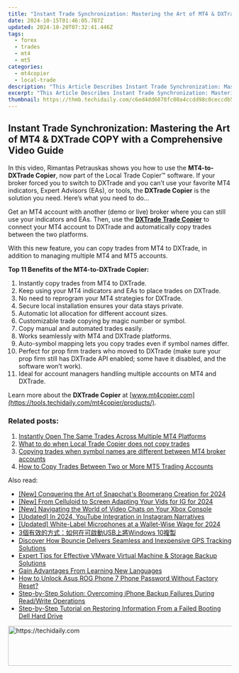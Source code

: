 ```yaml
---
title: "Instant Trade Synchronization: Mastering the Art of MT4 & DXTrade COPY with a Comprehensive Video Guide"
date: 2024-10-15T01:46:05.787Z
updated: 2024-10-20T07:32:41.446Z
tags:
  - forex
  - trades
  - mt4
  - mt5
categories:
  - mt4copier
  - local-trade
description: "This Article Describes Instant Trade Synchronization: Mastering the Art of MT4 & DXTrade COPY with a Comprehensive Video Guide"
excerpt: "This Article Describes Instant Trade Synchronization: Mastering the Art of MT4 & DXTrade COPY with a Comprehensive Video Guide"
thumbnail: https://thmb.techidaily.com/c6ed4dd6078fc00a4ccdd98c0ceccdb558ca50f259a821b95bf9be5b46566a3f.jpg
---
```


## Instant Trade Synchronization: Mastering the Art of MT4 & DXTrade COPY with a Comprehensive Video Guide

In this video, Rimantas Petrauskas shows you how to use the **MT4-to-DXTrade Copier**, now part of the Local Trade Copier™ software. If your broker forced you to switch to DXTrade and you can’t use your favorite MT4 indicators, Expert Advisors (EAs), or tools, the **DXTrade Copier** is the solution you need. Here’s what you need to do…

Get an MT4 account with another (demo or live) broker where you can still use your indicators and EAs. Then, use the [**DXTrade Trade Copier**](https://tools.techidaily.com/mt4copier/products/) to connect your MT4 account to DXTrade and automatically copy trades between the two platforms.

With this new feature, you can copy trades from MT4 to DXTrade, in addition to managing multiple MT4 and MT5 accounts.

**Top 11 Benefits of the MT4-to-DXTrade Copier:**

1. Instantly copy trades from MT4 to DXTrade.
2. Keep using your MT4 indicators and EAs to place trades on DXTrade.
3. No need to reprogram your MT4 strategies for DXTrade.
4. Secure local installation ensures your data stays private.
5. Automatic lot allocation for different account sizes.
6. Customizable trade copying by magic number or symbol.
7. Copy manual and automated trades easily.
8. Works seamlessly with MT4 and DXTrade platforms.
9. Auto-symbol mapping lets you copy trades even if symbol names differ.
10. Perfect for prop firm traders who moved to DXTrade (make sure your prop firm still has DXTrade API enabled; some have it disabled, and the software won’t work).
11. Ideal for account managers handling multiple accounts on MT4 and DXTrade.

Learn more about the **DXTrade Copier** at [www.mt4copier.com](https://tools.techidaily.com/mt4copier/products/).

### Related posts:

1. [Instantly Open The Same Trades Across Multiple MT4 Platforms](https://tools.techidaily.com/mt4copier/products/)
2. [What to do when Local Trade Copier does not copy trades](https://tools.techidaily.com/mt4copier/products/)
3. [Copying trades when symbol names are different between MT4 broker accounts](https://tools.techidaily.com/mt4copier/products/)
4. [How to Copy Trades Between Two or More MT5 Trading Accounts](https://tools.techidaily.com/mt4copier/products/)

<ins class="adsbygoogle"
     style="display:block"
     data-ad-format="autorelaxed"
     data-ad-client="ca-pub-7571918770474297"
     data-ad-slot="1223367746"></ins>

<ins class="adsbygoogle"
     style="display:block"
     data-ad-client="ca-pub-7571918770474297"
     data-ad-slot="8358498916"
     data-ad-format="auto"
     data-full-width-responsive="true"></ins>

<span class="atpl-alsoreadstyle">Also read:</span>
<div><ul>
<li><a href="https://snapchat-videos.techidaily.com/new-conquering-the-art-of-snapchats-boomerang-creation-for-2024/"><u>[New] Conquering the Art of Snapchat's Boomerang Creation for 2024</u></a></li>
<li><a href="https://instagram-videos.techidaily.com/new-from-celluloid-to-screen-adapting-your-vids-for-ig-for-2024/"><u>[New] From Celluloid to Screen Adapting Your Vids for IG for 2024</u></a></li>
<li><a href="https://article-tips.techidaily.com/new-navigating-the-world-of-video-chats-on-your-xbox-console/"><u>[New] Navigating the World of Video Chats on Your Xbox Console</u></a></li>
<li><a href="https://instagram-clips.techidaily.com/updated-in-2024-youtube-integration-in-instagram-narratives/"><u>[Updated] In 2024, YouTube Integration in Instagram Narratives</u></a></li>
<li><a href="https://youtube-blog.techidaily.com/ed-white-label-microphones-at-a-wallet-wise-wage-for-2024/"><u>[Updated] White-Label Microphones at a Wallet-Wise Wage for 2024</u></a></li>
<li><a href="https://win-docs.techidaily.com/3usbwindows-10/"><u>3個有效的方式：如何在可啟動USB上將Windows 10複製</u></a></li>
<li><a href="https://buynow-tips.techidaily.com/discover-how-bouncie-delivers-seamless-and-inexpensive-gps-tracking-solutions/"><u>Discover How Bouncie Delivers Seamless and Inexpensive GPS Tracking Solutions</u></a></li>
<li><a href="https://win-docs.techidaily.com/expert-tips-for-effective-vmware-virtual-machine-and-storage-backup-solutions/"><u>Expert Tips for Effective VMware Virtual Machine & Storage Backup Solutions</u></a></li>
<li><a href="https://mondly-stories.techidaily.com/gain-advantages-from-learning-new-languages/"><u>Gain Advantages From Learning New Languages</u></a></li>
<li><a href="https://android-unlock.techidaily.com/how-to-unlock-asus-rog-phone-7-phone-password-without-factory-reset-by-drfone-android/"><u>How to Unlock Asus ROG Phone 7 Phone Password Without Factory Reset?</u></a></li>
<li><a href="https://win-docs.techidaily.com/step-by-step-solution-overcoming-iphone-backup-failures-during-readwrite-operations/"><u>Step-by-Step Solution: Overcoming iPhone Backup Failures During Read/Write Operations</u></a></li>
<li><a href="https://win-docs.techidaily.com/step-by-step-tutorial-on-restoring-information-from-a-failed-booting-dell-hard-drive/"><u>Step-by-Step Tutorial on Restoring Information From a Failed Booting Dell Hard Drive</u></a></li>
</ul></div>

<!-- affiliate ads begin -->
<a href="https://appsumo.8odi.net/c/5597632/2151858/7443" target="_top" id="2151858">
  <img src="//a.impactradius-go.com/display-ad/7443-2151858" border="0" alt="https://techidaily.com" width="600" height="90"/>
</a>
<img height="0" width="0" src="https://appsumo.8odi.net/i/5597632/2151858/7443" style="position:absolute;visibility:hidden;" border="0" />
<!-- affiliate ads end -->

